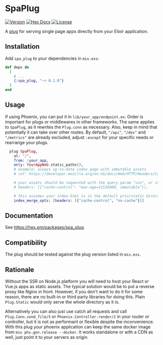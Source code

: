 # SpaPlug

[![Version](https://img.shields.io/hexpm/v/spa_plug.svg)](https://hex.pm/packages/spa_plug)
[![Hex Docs](https://img.shields.io/badge/hex-docs-purple.svg)](https://hexdocs.pm/spa_plug/)
[![License](https://img.shields.io/badge/License-Apache%202.0-orange.svg)](https://opensource.org/license/apache-2-0/)

A [plug](http://github.com/elixir-lang/plug) for serving single page apps directly from your Elixir application.

## Installation

Add `spa_plug` to your dependencies in `mix.exs`:

```elixir
def deps do
  [
    # ...
    {:spa_plug, "~> 0.1.0"}
  ]
end
```
## Usage

 If using Phoenix, you can put it in `lib/your_app/endpoint.ex`. Order is important for plugs or middlewares in other frameworks. The same applies to `SpaPlug`, as it rewrites the `Plug.conn` as necessary. Also, keep in mind that potentially it can take over other routes. By default, `"/api"`, `"/dev"` and `"/metrics"` are already excluded, adjust `:except` for your specific needs or rearrange your plugs.

```elixir
  plug SpaPlug,
    at: "/",
    from: :your_app,
    only: YourAppWeb.static_paths(),
    # example: always up-to-date index page with immutable assets
    # ref: https://developer.mozilla.org/en-US/docs/Web/HTTP/Headers/Cache-Control#up-to-date_contents_always

    # your assets should be requested with the query param "vsn", or include the headers below
    # headers: [{"cache-control": "max-age=31536000, immutable"}],

    # this assumes your index.html is in the default priv/static directory as well, otherwise pass :from in :index_merge_opts
    index_merge_opts: [headers: [{"cache-control", "no-cache"}]]
```

## Documentation

See https://hex.pm/packages/spa_plug.

## Compatibility

The plug should be tested against the plug version listed in `mix.exs`.

## Rationale

Without the SSR on Node.js platform you will need to host your React or Vue.js apps as static assets. The typical solution would be to put a reverse proxy like Nginx in front. However, if you don't want to do it for some reason, there are no built-in or third party libraries for doing this. Plain `Plug.Static` would only serve the whole directory as it is.

Alternatively you can also just use catch all requests and call `Plug.Conn.send_file/5` or `Phoenix.Controller.render/2` in your router or controller, but it is not as performant or flexible despite the inconvenience. With this plug your phoenix application can keep the same docker image from `mix phx.gen.release --docker`. It works standalone or with a CDN as well, just point it to your servers as origin.

